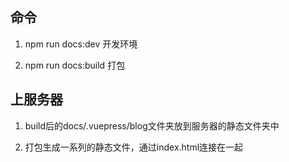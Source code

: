 ## 命令

1. npm run docs:dev    开发环境

2. npm run docs:build  打包

## 上服务器

1. build后的docs/.vuepress/blog文件夹放到服务器的静态文件夹中

2. 打包生成一系列的静态文件，通过index.html连接在一起